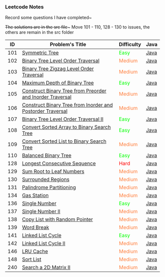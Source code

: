 ### Leetcode Notes

Record some questions I have completed~

~~The solutions are in the src file~~~
Move 101 - 110, 128 - 130 to issues, the others are remain in the src folder




| ID   | Problem's Title                                              | Difficulty                | Java                                                         |
| ---- | ------------------------------------------------------------ | ------------------------- | ------------------------------------------------------------ |
| 101 | [Symmetric Tree](https://leetcode.com/problems/symmetric-tree) | <font color=##00FF00>Easy</font> | [Java](https://github.com/ongiao/leetcode-note/blob/master/src/_101_Solution.java) |
| 102 | [Binary Tree Level Order Traversal](https://leetcode.com/problems/binary-tree-level-order-traversal) | <font color=#ff8040>Medium</font> | [Java](https://github.com/ongiao/leetcode-note/blob/master/src/_102_Solution.java) |
| 103 | [Binary Tree Zigzag Level Order Traversal](https://leetcode.com/problems/binary-tree-zigzag-level-order-traversal) | <font color=#ff8040>Medium</font> | [Java](https://github.com/ongiao/leetcode-note/blob/master/src/_103_Solution.java) |
| 104 | [Maximum Depth of Binary Tree](https://leetcode.com/problems/maximum-depth-of-binary-tree) | <font color=##00FF00>Easy</font> | [Java](https://github.com/ongiao/leetcode-note/blob/master/src/_104_Solution.java) |
| 105 | [Construct Binary Tree from Preorder and Inorder Traversal](https://leetcode.com/problems/construct-binary-tree-from-preorder-and-inorder-traversal) | <font color=#ff8040>Medium</font> | [Java](https://github.com/ongiao/leetcode-note/blob/master/src/_105_Solution.java) |
| 106 | [Construct Binary Tree from Inorder and Postorder Traversal](https://leetcode.com/problems/construct-binary-tree-from-inorder-and-postorder-traversal) | <font color=#ff8040>Medium</font> | [Java](https://github.com/ongiao/leetcode-note/blob/master/src/_106_Solution.java) |
| 107 | [Binary Tree Level Order Traversal II](https://leetcode.com/problems/binary-tree-level-order-traversal-ii) | <font color=##00FF00>Easy</font> | [Java](https://github.com/ongiao/leetcode-note/blob/master/src/_107_Solution.java) |
| 108 | [Convert Sorted Array to Binary Search Tree](https://leetcode.com/problems/convert-sorted-array-to-binary-search-tree) | <font color=##00FF00>Easy</font> | [Java](https://github.com/ongiao/leetcode-note/blob/master/src/_108_Solution.java) |
| 109 | [Convert Sorted List to Binary Search Tree](https://leetcode.com/problems/convert-sorted-list-to-binary-search-tree) | <font color=#ff8040>Medium</font> | [Java](https://github.com/ongiao/leetcode-note/blob/master/src/_109_Solution.java) |
| 110 | [ Balanced Binary Tree](https://leetcode.com/problems/balanced-binary-tree) | <font color=##00FF00>Easy</font> | [Java](https://github.com/ongiao/leetcode-note/blob/master/src/_110_Solution.java) |
| 128 | [ Longest Consecutive Sequence](https://leetcode.com/problems/longest-consecutive-sequence) | <font color=red>Hard</font> | [Java](https://github.com/ongiao/leetcode-note/blob/master/src/_128_Solution.java) |
| 129 | [Sum Root to Leaf Numbers](https://leetcode.com/problems/sum-root-to-leaf-numbers) | <font color=#ff8040>Medium</font> | [Java](https://github.com/ongiao/leetcode-note/blob/master/src/_129_Solution.java) |
| 130 | [ Surrounded Regions](https://leetcode.com/problems/surrounded-regions) | <font color=#ff8040>Medium</font> | [Java](https://github.com/ongiao/leetcode-note/blob/master/src/_130_Solution.java) |
| 131 | [Palindrome Partitioning](https://leetcode.com/problems/palindrome-partitioning) | <font color=#ff8040>Medium</font> | [Java](https://github.com/ongiao/leetcode-note/blob/master/src/_131_Solution.java) |
| 134  | [Gas Station](https://leetcode.com/problems/gas-station)     | <font color=#ff8040>Medium</font> | [Java](https://github.com/ongiao/leetcode-note/blob/master/src/_134_Solution.java) |
| 136  | [Single Number](https://leetcode.com/problems/single-number) | <font color=##00FF00>Easy</font> | [Java](https://github.com/ongiao/leetcode-note/blob/master/src/_136_Solution.java) |
| 137 | [ Single Number II](https://leetcode.com/problems/single-number-ii) | <font color=#ff8040>Medium</font> | [Java](https://github.com/ongiao/leetcode-note/blob/master/src/_137_Solution.java) |
| 138  | [Copy List with Random Pointer](https://leetcode.com/problems/copy-list-with-random-pointer) | <font color=#ff8040>Medium</font> | [Java](https://github.com/ongiao/leetcode-note/blob/master/src/_138_Solution.java) |
| 139 | [Word Break](https://leetcode.com/problems/word-break) | <font color=#ff8040>Medium</font> | [Java](https://github.com/ongiao/leetcode-note/blob/master/src/_139_Solution.java) |
| 141  | [Linked List Cycle](https://leetcode.com/problems/linked-list-cycle/) | <font color=##00FF00>Easy</font> | [Java](https://github.com/ongiao/leetcode-note/blob/master/src/_141_Solution.java) |
| 142 | [Linked List Cycle II](https://leetcode.com/problems/linked-list-cycle-ii) | <font color=#ff8040>Medium</font> | [Java](https://github.com/ongiao/leetcode-note/blob/master/src/_142_Solution.java) |
| 146 | [LRU Cache](https://leetcode.com/problems/lru-cache) | <font color=#ff8040>Medium</font> | [Java](https://github.com/ongiao/leetcode-note/blob/master/src/_146_Solution.java) |
| 148 | [Sort List](https://leetcode.com/problems/sort-list) | <font color=#ff8040>Medium</font> | [Java](https://github.com/ongiao/leetcode-note/blob/master/src/_148_Solution.java) |
| 240  | [Search a 2D Matrix II](https://leetcode.com/problems/search-a-2d-matrix-ii/) | <font color=#ff8040>Medium</font> | [Java](https://github.com/ongiao/leetcode-note/blob/master/src/_240_Solution.java) |

